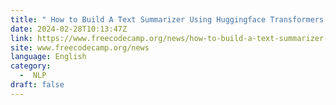 ```yaml
---
title: " How to Build A Text Summarizer Using Huggingface Transformers "
date: 2024-02-28T10:13:47Z
link: https://www.freecodecamp.org/news/how-to-build-a-text-summarizer-using-huggingface-transformers/?utm_medium=RSS&utm_source=news.12bit.vn
site: www.freecodecamp.org/news
language: English
category:
  -  NLP 
draft: false
---
```

